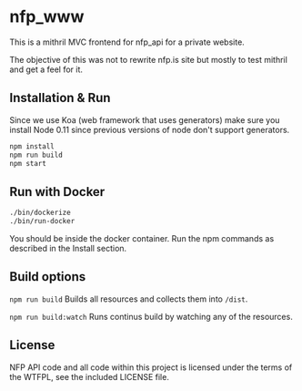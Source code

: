 nfp_www
=======
This is a mithril MVC frontend for nfp_api for a private website.

The objective of this was not to rewrite nfp.is site but mostly to test mithril and get a feel for it.

Installation & Run
------------------

Since we use Koa (web framework that uses generators) make sure you install Node 0.11 since previous versions of node don't support generators.

```bash
npm install
npm run build
npm start
```

Run with Docker
---------------

```bash
./bin/dockerize
./bin/run-docker
```

You should be inside the docker container. Run the npm commands as described in the Install section.

Build options
-------------

`npm run build` Builds all resources and collects them into `/dist`.

`npm run build:watch` Runs continus build by watching any of the resources.

License
-------
NFP API code and all code within this project is licensed under the terms of the WTFPL, see the included LICENSE file.
